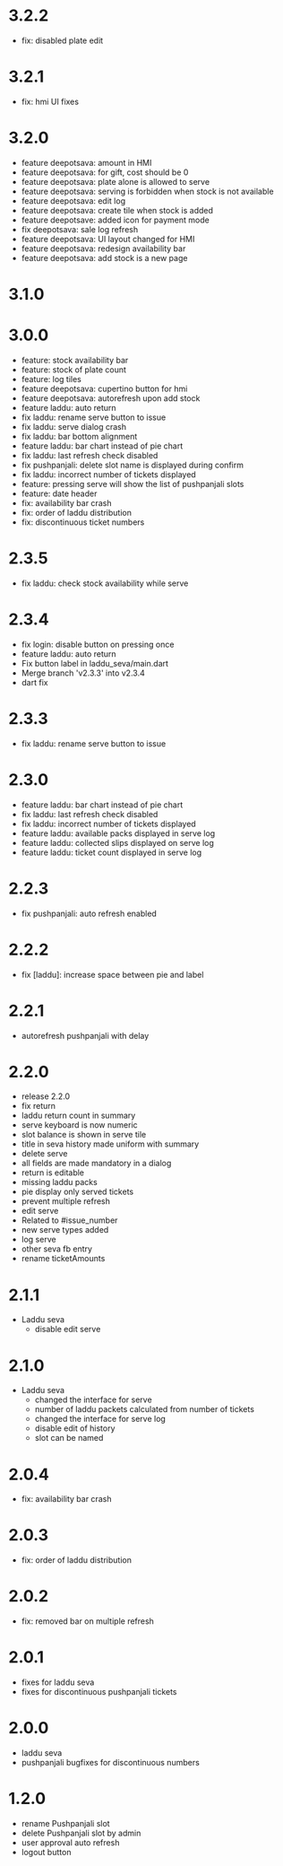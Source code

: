 # 3.2.2
- fix: disabled plate edit

# 3.2.1
- fix: hmi UI fixes

# 3.2.0
- feature deepotsava: amount in HMI
- feature deepotsava: for gift, cost should be 0
- feature deepotsava: plate alone is allowed to serve
- feature deepotsava: serving is forbidden when stock is not available
- feature deepotsava: edit log
- feature deepotsava: create tile when stock is added
- feature deepotsave: added icon for payment mode
- fix deepotsava: sale log refresh
- feature deepotsava: UI layout changed for HMI
- feature deepotsava: redesign availability bar
- feature deepotsava: add stock is a new page

# 3.1.0


# 3.0.0
- feature: stock availability bar
- feature: stock of plate count
- feature: log tiles
- feature deepotsava: cupertino button for hmi
- feature deepotsava: autorefresh upon add stock
- feature laddu: auto return
- fix laddu: rename serve button to issue
- fix laddu: serve dialog crash
- fix laddu: bar bottom alignment
- feature laddu: bar chart instead of pie chart
- fix laddu: last refresh check disabled
- fix pushpanjali: delete slot name is displayed during confirm
- fix laddu: incorrect number of tickets displayed
- feature: pressing serve will show the list of pushpanjali slots
- feature: date header
- fix: availability bar crash
- fix: order of laddu distribution
- fix: discontinuous ticket numbers

# 2.3.5
- fix laddu: check stock availability while serve

# 2.3.4
- fix login: disable button on pressing once
- feature laddu: auto return
- Fix button label in laddu_seva/main.dart
- Merge branch 'v2.3.3' into v2.3.4
- dart fix

# 2.3.3
- fix laddu: rename serve button to issue

# 2.3.0
- feature laddu: bar chart instead of pie chart
- fix laddu: last refresh check disabled
- fix laddu: incorrect number of tickets displayed
- feature laddu: available packs displayed in serve log
- feature laddu: collected slips displayed on serve log
- feature laddu: ticket count displayed in serve log

# 2.2.3
- fix pushpanjali: auto refresh enabled

# 2.2.2
- fix [laddu]: increase space between pie and label

# 2.2.1
- autorefresh pushpanjali with delay

# 2.2.0
- release 2.2.0
- fix return
- laddu return count in summary
- serve keyboard is now numeric
- slot balance is shown in serve tile
- title in seva history made uniform with summary
- delete serve
- all fields are made mandatory in a dialog
- return is editable
- missing laddu packs
- pie display only served tickets
- prevent multiple refresh
- edit serve
- Related to #issue_number
- new serve types added
- log serve
- other seva fb entry
- rename ticketAmounts


# 2.1.1
- Laddu seva
    - disable edit serve

# 2.1.0
- Laddu seva
    - changed the interface for serve
    - number of laddu packets calculated from number of tickets
    - changed the interface for serve log
    - disable edit of history
    - slot can be named

# 2.0.4
- fix: availability bar crash

# 2.0.3
- fix: order of laddu distribution

# 2.0.2
- fix: removed bar on multiple refresh

# 2.0.1
- fixes for laddu seva
- fixes for discontinuous pushpanjali tickets

# 2.0.0
- laddu seva
- pushpanjali bugfixes for discontinuous numbers

# 1.2.0
- rename Pushpanjali slot
- delete Pushpanjali slot by admin
- user approval auto refresh
- logout button